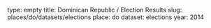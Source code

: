 type: empty
title: Dominican Republic / Election Results
slug: places/do/datasets/elections
place: do
dataset: elections
year: 2014
